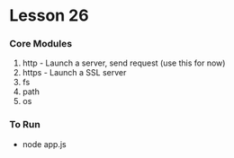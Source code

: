 # Lesson 26

### Core Modules

1. http - Launch a server, send request (use this for now)
2. https - Launch a SSL server
3. fs
4. path
5. os

### To Run

- node app.js
